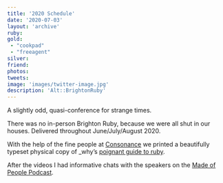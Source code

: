 ```yaml
---
title: '2020 Schedule'
date: '2020-07-03'
layout: 'archive'
ruby:
gold:
 - "cookpad"
 - "freeagent"
silver:
friend:
photos:
tweets:
image: 'images/twitter-image.jpg'
description: 'Alt::BrightonRuby'
---
```


A slightly odd, quasi-conference for strange times.

There was no in-person Brighton Ruby, because we were all shut in our houses. Delivered throughout June/July/August 2020.

With the help of the fine people at [Consonance](https://www.consonance.app) we printed a beautifully typeset physical copy of _why’s [poignant guide to ruby](https://poignant.guide).

After the videos I had informative chats with the speakers on the [Made of People Podcast](https://madeofpeoplepodcast.com).